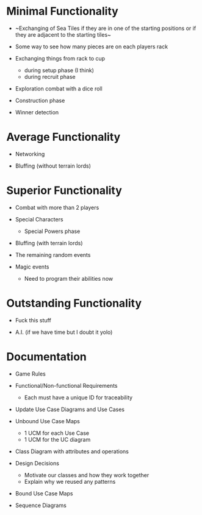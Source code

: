 Minimal Functionality
===
- ~Exchanging of Sea Tiles if they are in one of the starting positions or if they are adjacent to the starting tiles~

- Some way to see how many pieces are on each players rack

- Exchanging things from rack to cup
	- during setup phase (I think)
	- during recruit phase
	
- Exploration combat with a dice roll

- Construction phase

- Winner detection

Average Functionality
===
- Networking

- Bluffing (without terrain lords)

Superior Functionality
===
- Combat with more than 2 players

- Special Characters
	- Special Powers phase

- Bluffing (with terrain lords)

- The remaining random events

- Magic events
	- Need to program their abilities now

Outstanding Functionality
===
- Fuck this stuff

- A.I. (if we have time but I doubt it yolo)

Documentation
===
- Game Rules

- Functional/Non-functional Requirements
	- Each must have a unique ID for traceability

- Update Use Case Diagrams and Use Cases

- Unbound Use Case Maps
	- 1 UCM for each Use Case
	- 1 UCM for the UC diagram
	
- Class Diagram with attributes and operations

- Design Decisions
	- Motivate our classes and how they work together
	- Explain why we reused any patterns
	
- Bound Use Case Maps

- Sequence Diagrams